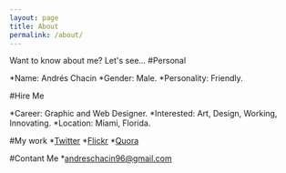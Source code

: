 ```yaml
---
layout: page
title: About
permalink: /about/
---
```

Want to know about me? Let's see...
#Personal

*Name: Andrés Chacin
*Gender: Male.
*Personality: Friendly.

#Hire Me

*Career: Graphic and Web Designer.
*Interested: Art, Design, Working, Innovating. 
*Location: Miami, Florida.

#My work
*[Twitter](https://twitter.com/AndresEXI)
*[Flickr](https://www.flickr.com/photos/130082601@N06/)
*[Quora](http://www.quora.com/Andres-Eloy-Chacin)

#Contant Me
*[andreschacin96@gmail.com](mailto:andreschacin96@gmail.com)
